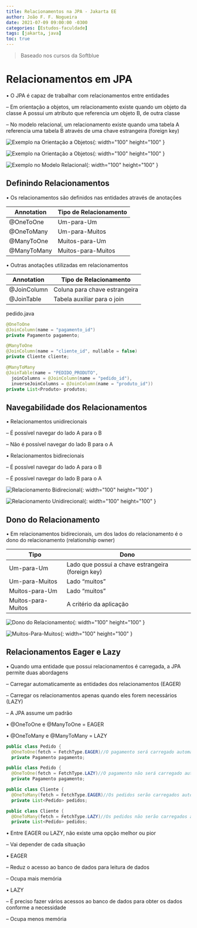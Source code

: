 ```yaml
---
title: Relacionamentos na JPA - Jakarta EE
author: João F. F. Nogueira
date: 2021-07-09 09:00:00 -0300
categories: [Estudos-faculdade]
tags: [jakarta, java]
toc: true
---
```


> Baseado nos cursos da Softblue

# Relacionamentos em JPA

• O JPA é capaz de trabalhar com relacionamentos entre entidades

– Em orientação a objetos, um relacionamento existe quando um objeto da classe A possui um atributo que referencia um objeto B, de outra classe

– No modelo relacional, um relacionamento existe quando uma tabela A referencia uma tabela B através de uma chave estrangeira (foreign key)

![Exemplo na Orientação a Objetos](/posts/2021-07-09-2.png){: width="100" height="100" }

![Exemplo na Orientação a Objetos](/posts/2021-07-09-3.png){: width="100" height="100" }

![Exemplo no Modelo Relacional](/posts/2021-07-09-4.png){: width="100" height="100" }

## Definindo Relacionamentos

• Os relacionamentos são definidos nas entidades através de anotações

| Annotation  | Tipo de Relacionamento |
|-------------|------------------------|
| @OneToOne   | Um-para-Um             |
| @OneToMany  | Um-para-Muitos         |
| @ManyToOne  | Muitos-para-Um         |
| @ManyToMany | Muitos-para-Muitos     |

• Outras anotações utilizadas em relacionamentos

| Annotation  | Tipo de Relacionamento        |
|-------------|-------------------------------|
| @JoinColumn | Coluna para chave estrangeira |
| @JoinTable  | Tabela auxiliar para o join   |

pedido.java

```java
@OneToOne
@JoinColumn(name = "pagamento_id")
private Pagamento pagamento;

@ManyToOne
@JoinColumn(name = "cliente_id", nullable = false)
private Cliente cliente;

@ManyToMany
@JoinTable(name = "PEDIDO_PRODUTO", 
  joinColumns = @JoinColumn(name = "pedido_id"),
  inverseJoinColumns = @JoinColumn(name = "produto_id"))
private List<Produto> produtos;
```

## Navegabilidade dos Relacionamentos

• Relacionamentos unidirecionais

– É possível navegar do lado A para o B

– Não é possível navegar do lado B para o A

• Relacionamentos bidirecionais

– É possível navegar do lado A para o B

– É possível navegar do lado B para o A

![Relacionamento Bidirecional](/posts/2021-07-09-5.png){: width="100" height="100" }

![Relacionamento Unidirecional](/posts/2021-07-09-6.png){: width="100" height="100" }

## Dono do Relacionamento

• Em relacionamentos bidirecionais, um dos lados do relacionamento é o dono do relacionamento (relationship owner)

| Tipo               | Dono                                              |
|--------------------|---------------------------------------------------|
| Um-para-Um         | Lado que possui a chave estrangeira (foreign key) |
| Um-para-Muitos     |  Lado “muitos”                                    |
| Muitos-para-Um     | Lado “muitos”                                     |
| Muitos-para-Muitos | A critério da aplicação                           |

![Dono do Relacionamento](/posts/2021-07-09-7.png){: width="100" height="100" }

![Muitos-Para-Muitos](/posts/2021-07-09-8.png){: width="100" height="100" }

## Relacionamentos Eager e Lazy

• Quando uma entidade que possui relacionamentos é carregada, a JPA permite duas abordagens

– Carregar automaticamente as entidades dos relacionamentos (EAGER)

– Carregar os relacionamentos apenas quando eles forem necessários (LAZY)

– A JPA assume um padrão 

• @OneToOne e @ManyToOne = EAGER

• @OneToMany e @ManyToMany = LAZY

```java
public class Pedido {
  @OneToOne(fetch = FetchType.EAGER)//O pagamento será carregado automaticamente
  private Pagamento pagamento;

public class Pedido {
  @OneToOne(fetch = FetchType.LAZY)//O pagamento não será carregado automaticamente, Será carregado apenas quando for utilizado
  private Pagamento pagamento;

public class Cliente {
  @OneToMany(fetch = FetchType.EAGER)//Os pedidos serão carregados automaticamente
  private List<Pedido> pedidos;

public class Cliente {
  @OneToMany(fetch = FetchType.LAZY)//Os pedidos não serão carregados automaticamente. Serão carregados apenas quando forem utilizados
  private List<Pedido> pedidos;
```

• Entre EAGER ou LAZY, não existe uma opção melhor ou pior

– Vai depender de cada situação

• EAGER

– Reduz o acesso ao banco de dados para leitura de dados

– Ocupa mais memória

• LAZY

– É preciso fazer vários acessos ao banco de dados para obter os dados conforme a necessidade

– Ocupa menos memória
